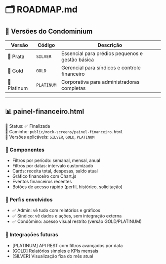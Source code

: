 # 🗂️ ROADMAP.md

## 🔁 Versões do Condominium

| Versão     | Código     | Descrição                                      |
|------------|------------|-------------------------------------------------|
| 🥉 Prata    | `SILVER`   | Essencial para prédios pequenos e gestão básica |
| 🥈 Gold     | `GOLD`     | Gerencial para síndicos e controle financeiro   |
| 🥇 Platinum | `PLATINUM` | Corporativa para administradoras completas      |

---

## 📊 painel-financeiro.html

📌 Status: ✅ Finalizada  
📄 Caminho: `public/mock-screens/painel-financeiro.html`  
🔀 Versões aplicáveis: `SILVER`, `GOLD`, `PLATINUM`

### 🔧 Componentes
- Filtros por período: semanal, mensal, anual
- Filtros por datas: intervalo customizado
- Cards: receita total, despesas, saldo atual
- Gráfico financeiro com Chart.js
- Eventos financeiros recentes
- Botões de acesso rápido (perfil, histórico, solicitação)

### 👥 Perfis envolvidos
- ✅ Admin: vê tudo com relatórios e gráficos
- ✅ Síndico: vê dados e ações, sem integração externa
- ✅ Condômino: acesso visual restrito (versão GOLD/PLATINUM)

### 🔗 Integrações futuras
- [PLATINUM] API REST com filtros avançados por data
- [GOLD] Relatórios simples e KPIs mensais
- [SILVER] Visualização fixa do mês atual
